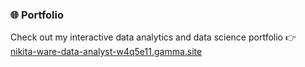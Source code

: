 ### 🌐 Portfolio

Check out my interactive data analytics and data science portfolio 👉  
[nikita-ware-data-analyst-w4q5e11.gamma.site](https://nikita-ware-data-analyst-w4q5e11.gamma.site/)
